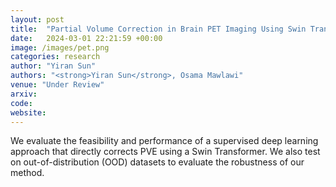 ```yaml
---
layout: post
title:  "Partial Volume Correction in Brain PET Imaging Using Swin Transformer"
date:   2024-03-01 22:21:59 +00:00
image: /images/pet.png
categories: research
author: "Yiran Sun"
authors: "<strong>Yiran Sun</strong>, Osama Mawlawi"
venue: "Under Review"
arxiv: 
code: 
website: 
---
```

We evaluate the feasibility and performance of a supervised deep learning approach that directly corrects PVE using a Swin Transformer. We also test on out-of-distribution (OOD) datasets to evaluate the robustness of our method.
